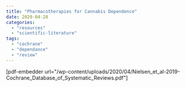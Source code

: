 ```yaml
---
title: "Pharmacotherapies for Cannabis Dependence"
date: 2020-04-28
categories: 
  - "resources"
  - "scientific-literature"
tags: 
  - "cochrane"
  - "dependance"
  - "review"
---
```


\[pdf-embedder url="/wp-content/uploads/2020/04/Nielsen\_et\_al-2019-Cochrane\_Database\_of\_Systematic\_Reviews.pdf"\]
